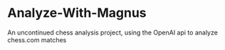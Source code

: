 # Analyze-With-Magnus
An uncontinued chess analysis project, using the OpenAI api to analyze chess.com matches
